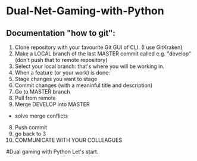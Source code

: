 # Dual-Net-Gaming-with-Python
## Documentation "how to git":
1. Clone repository with your favourite Git GUI of CLI. (I use GitKraken)
2. Make a LOCAL branch of the last MASTER commit called e.g. "develop" (don't push that to remote repository)
3. Select your local branch: that's where you will be working in.
4. When a feature (or your work) is done:
 1. Stage changes you want to stage
 2. Commit changes (with a meaninful title and description)
5. Go to MASTER branch
6. Pull from remote
7. Merge DEVELOP into MASTER
 * solve merge conflicts
8. Push commit
9. go back to 3
10. COMMUNICATE WITH YOUR COLLEAGUES

#Dual gaming with Python
Let's start.
